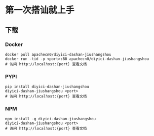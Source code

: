 # 第一次搭讪就上手

## 下载

### Docker

```
docker pull apachecn0/diyici-dashan-jiushangshou
docker run -tid -p <port>:80 apachecn0/diyici-dashan-jiushangshou
# 访问 http://localhost:{port} 查看文档
```

### PYPI

```
pip install diyici-dashan-jiushangshou
diyici-dashan-jiushangshou <port>
# 访问 http://localhost:{port} 查看文档
```

### NPM

```
npm install -g diyici-dashan-jiushangshou
diyici-dashan-jiushangshou <port>
# 访问 http://localhost:{port} 查看文档
```
